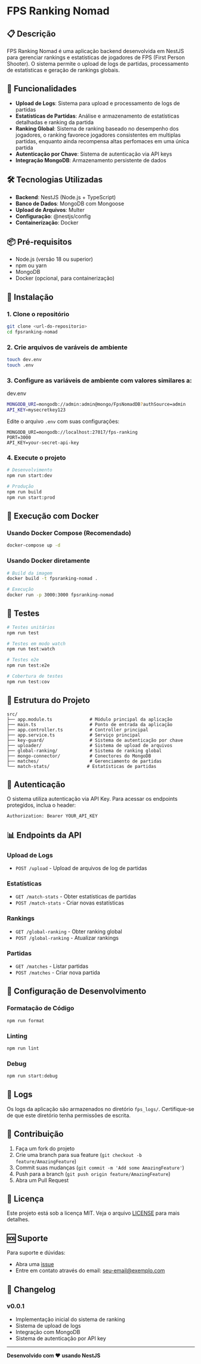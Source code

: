 # FPS Ranking Nomad

## 📋 Descrição

FPS Ranking Nomad é uma aplicação backend desenvolvida em NestJS para gerenciar rankings e estatísticas de jogadores de FPS (First Person Shooter). O sistema permite o upload de logs de partidas, processamento de estatísticas e geração de rankings globais.

## 🚀 Funcionalidades

- **Upload de Logs**: Sistema para upload e processamento de logs de partidas
- **Estatísticas de Partidas**: Análise e armazenamento de estatísticas detalhadas e ranking da partida
- **Ranking Global**: Sistema de ranking baseado no desempenho dos jogadores, o ranking favorece jogadores consistentes em multiplas partidas, enquanto ainda recompensa altas perfomaces em uma única partida
- **Autenticação por Chave**: Sistema de autenticação via API keys
- **Integração MongoDB**: Armazenamento persistente de dados

## 🛠️ Tecnologias Utilizadas

- **Backend**: NestJS (Node.js + TypeScript)
- **Banco de Dados**: MongoDB com Mongoose
- **Upload de Arquivos**: Multer
- **Configuração**: @nestjs/config
- **Containerização**: Docker

## 📦 Pré-requisitos

- Node.js (versão 18 ou superior)
- npm ou yarn
- MongoDB
- Docker (opcional, para containerização)

## 🔧 Instalação

### 1. Clone o repositório

```bash
git clone <url-do-repositorio>
cd fpsranking-nomad
```

### 2. Crie arquivos de varáveis de ambiente

```bash
touch dev.env
touch .env
```

### 3. Configure as variáveis de ambiente com valores similares a:

dev.env
```bash
MONGODB_URI=mongodb://admin:admin@mongo/FpsNomadDB?authSource=admin
API_KEY=mysecretkey123
```

Edite o arquivo `.env` com suas configurações:

```env
MONGODB_URI=mongodb://localhost:27017/fps-ranking
PORT=3000
API_KEY=your-secret-api-key
```

### 4. Execute o projeto

```bash
# Desenvolvimento
npm run start:dev

# Produção
npm run build
npm run start:prod
```

## 🐳 Execução com Docker

### Usando Docker Compose (Recomendado)

```bash
docker-compose up -d
```

### Usando Docker diretamente

```bash
# Build da imagem
docker build -t fpsranking-nomad .

# Execução
docker run -p 3000:3000 fpsranking-nomad
```

## 🧪 Testes

```bash
# Testes unitários
npm run test

# Testes em modo watch
npm run test:watch

# Testes e2e
npm run test:e2e

# Cobertura de testes
npm run test:cov
```

## 📁 Estrutura do Projeto

```
src/
├── app.module.ts              # Módulo principal da aplicação
├── main.ts                    # Ponto de entrada da aplicação
├── app.controller.ts          # Controller principal
├── app.service.ts             # Serviço principal
├── key-guard/                 # Sistema de autenticação por chave
├── uploader/                  # Sistema de upload de arquivos
├── global-ranking/            # Sistema de ranking global
├── mongo-connector/           # Conectores do MongoDB
├── matches/                   # Gerenciamento de partidas
└── match-stats/              # Estatísticas de partidas
```

## 🔐 Autenticação

O sistema utiliza autenticação via API Key. Para acessar os endpoints protegidos, inclua o header:

```
Authorization: Bearer YOUR_API_KEY
```

## 📊 Endpoints da API

### Upload de Logs
- `POST /upload` - Upload de arquivos de log de partidas

### Estatísticas
- `GET /match-stats` - Obter estatísticas de partidas
- `POST /match-stats` - Criar novas estatísticas

### Rankings
- `GET /global-ranking` - Obter ranking global
- `POST /global-ranking` - Atualizar rankings

### Partidas
- `GET /matches` - Listar partidas
- `POST /matches` - Criar nova partida

## 🔧 Configuração de Desenvolvimento

### Formatação de Código

```bash
npm run format
```

### Linting

```bash
npm run lint
```

### Debug

```bash
npm run start:debug
```

## 📝 Logs

Os logs da aplicação são armazenados no diretório `fps_logs/`. Certifique-se de que este diretório tenha permissões de escrita.

## 🤝 Contribuição

1. Faça um fork do projeto
2. Crie uma branch para sua feature (`git checkout -b feature/AmazingFeature`)
3. Commit suas mudanças (`git commit -m 'Add some AmazingFeature'`)
4. Push para a branch (`git push origin feature/AmazingFeature`)
5. Abra um Pull Request

## 📄 Licença

Este projeto está sob a licença MIT. Veja o arquivo [LICENSE](LICENSE) para mais detalhes.

## 🆘 Suporte

Para suporte e dúvidas:

- Abra uma [issue](https://github.com/seu-usuario/fpsranking-nomad/issues)
- Entre em contato através do email: seu-email@exemplo.com

## 🔄 Changelog

### v0.0.1
- Implementação inicial do sistema de ranking
- Sistema de upload de logs
- Integração com MongoDB
- Sistema de autenticação por API key

---

**Desenvolvido com ❤️ usando NestJS**
